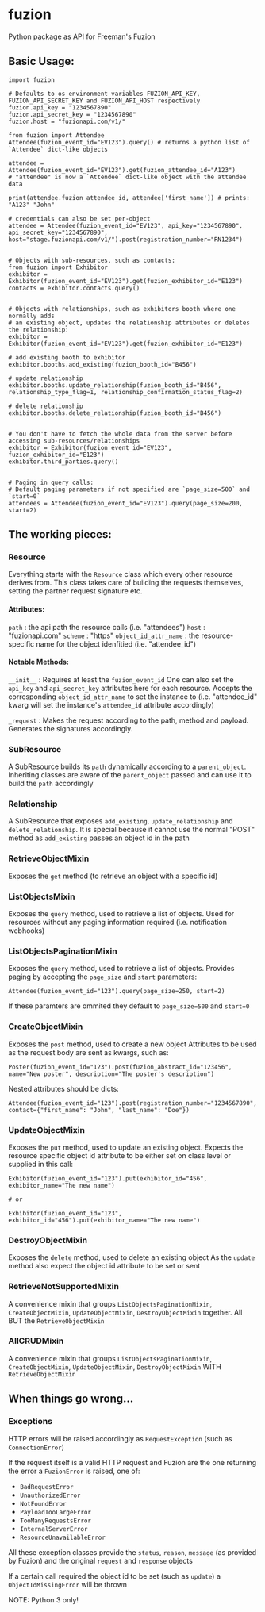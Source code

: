 # fuzion
Python package as API for Freeman's Fuzion


## Basic Usage:
```
import fuzion

# Defaults to os environment variables FUZION_API_KEY, FUZION_API_SECRET_KEY and FUZION_API_HOST respectively
fuzion.api_key = "1234567890"
fuzion.api_secret_key = "1234567890"
fuzion.host = "fuzionapi.com/v1/"

from fuzion import Attendee
Attendee(fuzion_event_id="EV123").query() # returns a python list of `Attendee` dict-like objects 

attendee = Attendee(fuzion_event_id="EV123").get(fuzion_attendee_id="A123") 
# "attendee" is now a `Attendee` dict-like object with the attendee data

print(attendee.fuzion_attendee_id, attendee['first_name']) # prints: "A123" "John"

# credentials can also be set per-object
attendee = Attendee(fuzion_event_id="EV123", api_key="1234567890", api_secret_key="1234567890", host="stage.fuzionapi.com/v1/").post(registration_number="RN1234")


# Objects with sub-resources, such as contacts:
from fuzion import Exhibitor
exhibitor = Exhibitor(fuzion_event_id="EV123").get(fuzion_exhibitor_id="E123")
contacts = exhibitor.contacts.query()


# Objects with relationships, such as exhibitors booth where one normally adds
# an existing object, updates the relationship attributes or deletes the relationship:
exhibitor = Exhibitor(fuzion_event_id="EV123").get(fuzion_exhibitor_id="E123")

# add existing booth to exhibitor
exhibitor.booths.add_existing(fuzion_booth_id="B456")

# update relationship
exhibitor.booths.update_relationship(fuzion_booth_id="B456", relationship_type_flag=1, relationship_confirmation_status_flag=2)

# delete relationship
exhibitor.booths.delete_relationship(fuzion_booth_id="B456")


# You don't have to fetch the whole data from the server before accessing sub-resources/relationships
exhibitor = Exhibitor(fuzion_event_id="EV123", fuzion_exhibitor_id="E123")
exhibitor.third_parties.query()


# Paging in query calls:
# Default paging parameters if not specified are `page_size=500` and `start=0`
attendees = Attendee(fuzion_event_id="EV123").query(page_size=200, start=2)

```


## The working pieces:
### Resource
Everything starts with the `Resource` class which every other resource derives from.
This class takes care of building the requests themselves, setting the partner request signature etc.

#### Attributes:
`path` : the api path the resource calls (i.e. "attendees")
`host` : "fuzionapi.com"
`scheme` : "https"
`object_id_attr_name` : the resource-specific name for the object idenfitied (i.e. "attendee_id")

#### Notable Methods:
`__init__` : Requires at least the `fuzion_event_id`
             One can also set the `api_key` and `api_secret_key` attributes here for each resource.
             Accepts the corresponding `object_id_attr_name` to set the instance to (i.e. "attendee_id" kwarg will set the instance's `attendee_id` attribute accordingly)

`_request` : Makes the request according to the path, method and payload. Generates the signatures accordingly.


### SubResource
A SubResource builds its `path` dynamically according to a `parent_object`. 
Inheriting classes are aware of the `parent_object` passed and can use it to build the `path` accordingly


### Relationship
A SubResource that exposes `add_existing`, `update_relationship` and `delete_relationship`.
It is special because it cannot use the normal "POST" method as `add_existing` passes an object id in the path


### RetrieveObjectMixin
Exposes the `get` method (to retrieve an object with a specific id) 


### ListObjectsMixin
Exposes the `query` method, used to retrieve a list of objects.
Used for resources without any paging information required (i.e. notification webhooks)


### ListObjectsPaginationMixin
Exposes the `query` method, used to retrieve a list of objects.
Provides paging by accepting the `page_size` and `start` parameters:

```
Attendee(fuzion_event_id="123").query(page_size=250, start=2)
```

If these paramters are ommited they default to `page_size=500` and `start=0`


### CreateObjectMixin
Exposes the `post` method, used to create a new object
Attributes to be used as the request body are sent as kwargs, such as:

```
Poster(fuzion_event_id="123").post(fuzion_abstract_id="123456", name="New poster", description="The poster's description")
```

Nested attributes should be dicts:

```
Attendee(fuzion_event_id="123").post(registration_number="1234567890", contact={"first_name": "John", "last_name": "Doe"})
```

### UpdateObjectMixin
Exposes the `put` method, used to update an existing object.
Expects the resource specific object id attribute to be either set on class level or supplied in this call:

```
Exhibitor(fuzion_event_id="123").put(exhibitor_id="456", exhibitor_name="The new name")

# or 

Exhibitor(fuzion_event_id="123", exhibitor_id="456").put(exhibitor_name="The new name")
``` 

### DestroyObjectMixin
Exposes the `delete` method, used to delete an existing object
As the `update` method also expect the object id attribute to be set or sent

### RetrieveNotSupportedMixin
A convenience mixin that groups `ListObjectsPaginationMixin`, `CreateObjectMixin`, `UpdateObjectMixin`, `DestroyObjectMixin`
together. All BUT the `RetrieveObjectMixin`

### AllCRUDMixin
A convenience mixin that groups `ListObjectsPaginationMixin`, `CreateObjectMixin`, `UpdateObjectMixin`, `DestroyObjectMixin`
WITH `RetrieveObjectMixin`



## When things go wrong...
### Exceptions
HTTP errors will be raised accordingly as `RequestException` (such as `ConnectionError`)

If the request itself is a valid HTTP request and Fuzion are the one returning the error
a `FuzionError` is raised, one of:
- `BadRequestError`
- `UnauthorizedError`
- `NotFoundError`
- `PayloadTooLargeError`
- `TooManyRequestsError`
- `InternalServerError`
- `ResourceUnavailableError`

All these exception classes provide the `status`, `reason`, `message` (as provided by Fuzion)
and the original `request` and `response` objects

If a certain call required the object id to be set (such as `update`) a `ObjectIdMissingError` will be thrown


NOTE:
Python 3 only!
